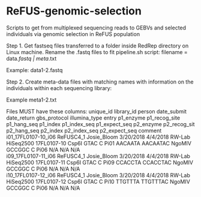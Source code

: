 # ReFUS-genomic-selection
Scripts to get from multiplexed sequencing reads to GEBVs and selected individuals via genomic selection in ReFUS population

Step 1. Get fastseq files transferred to a folder inside RedRep directory on Linux machine. Rename the .fastq files to fit pipeline.sh script:
filename = data<lib>_<index>.fastq | meta<lib>_<index>.txt

Example: data1-2.fastq

Step 2. Create meta-data files with matching names with information on the individuals within each sequencing library:

Example meta1-2.txt

Files MUST have these columns:
unique_id	library_id	person	date_submit	date_return	gbs_protocol	illumina_type	entry	p1_enzyme	p1_recog_site	p1_hang_seq	p1_index	p1_index_seq	p1_expect_seq	p2_enzyme	p2_recog_sit	p2_hang_seq	p2_index	p2_index_seq	p2_expect_seq	comment  
i01_17FL0107-10_i06	ReFUSC4_1	Josie_Bloom	3/20/2018	4/4/2018	RW-Lab	HiSeq2500	17FL0107-10	Csp6I	GTAC	C	Pi01	AACAATA	AACAATAC	NgoMIV	GCCGGC	C	Pi06	N/A	N/A	N/A  
i09_17FL0107-11_i06	ReFUSC4_1	Josie_Bloom	3/20/2018	4/4/2018	RW-Lab	HiSeq2500	17FL0107-11	Csp6I	GTAC	C	Pi09	CCACCTA	CCACCTAC	NgoMIV	GCCGGC	C	Pi06	N/A	N/A	N/A  
i10_17FL0107-12_i06	ReFUSC4_1	Josie_Bloom	3/20/2018	4/4/2018	RW-Lab	HiSeq2500	17FL0107-12	Csp6I	GTAC	C	Pi10	TTGTTTA	TTGTTTAC	NgoMIV	GCCGGC	C	Pi06	N/A	N/A	N/A  


